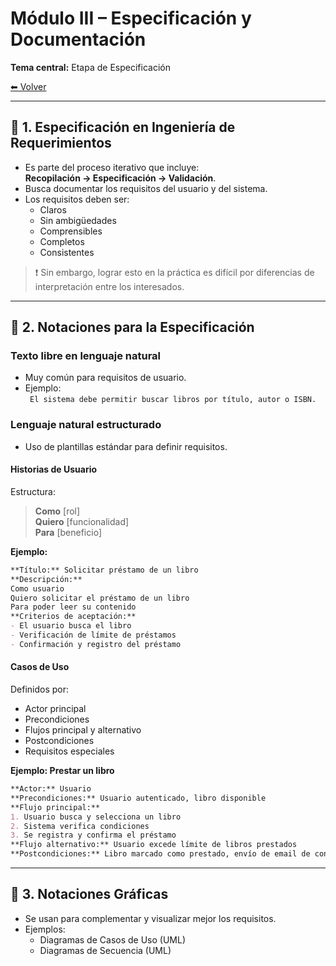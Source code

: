 #  Módulo III – Especificación y Documentación  
**Tema central:** Etapa de Especificación

[⬅ Volver](../02_ar/README.md)

---

## 🔹 1. Especificación en Ingeniería de Requerimientos

- Es parte del proceso iterativo que incluye:  
  **Recopilación → Especificación → Validación**.
- Busca documentar los requisitos del usuario y del sistema.
- Los requisitos deben ser:
  - Claros
  - Sin ambigüedades
  - Comprensibles
  - Completos
  - Consistentes

> ❗ Sin embargo, lograr esto en la práctica es difícil por diferencias de interpretación entre los interesados.

---

## 🔹 2. Notaciones para la Especificación

###  Texto libre en lenguaje natural
- Muy común para requisitos de usuario.
- Ejemplo:  
  ` El sistema debe permitir buscar libros por título, autor o ISBN.`


###  Lenguaje natural estructurado
- Uso de plantillas estándar para definir requisitos.

####  Historias de Usuario
Estructura:  
> **Como** [rol]  
> **Quiero** [funcionalidad]  
> **Para** [beneficio]

**Ejemplo:**
```markdown
**Título:** Solicitar préstamo de un libro  
**Descripción:**  
Como usuario  
Quiero solicitar el préstamo de un libro  
Para poder leer su contenido  
**Criterios de aceptación:**
- El usuario busca el libro
- Verificación de límite de préstamos
- Confirmación y registro del préstamo
```

####  Casos de Uso
Definidos por:  
- Actor principal  
- Precondiciones  
- Flujos principal y alternativo  
- Postcondiciones  
- Requisitos especiales

**Ejemplo: Prestar un libro**
```markdown
**Actor:** Usuario  
**Precondiciones:** Usuario autenticado, libro disponible  
**Flujo principal:**
1. Usuario busca y selecciona un libro
2. Sistema verifica condiciones
3. Se registra y confirma el préstamo
**Flujo alternativo:** Usuario excede límite de libros prestados
**Postcondiciones:** Libro marcado como prestado, envío de email de confirmación
```

---

## 🔹 3. Notaciones Gráficas

- Se usan para complementar y visualizar mejor los requisitos.
- Ejemplos:
  - Diagramas de Casos de Uso (UML)
  - Diagramas de Secuencia (UML)